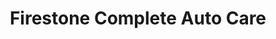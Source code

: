 ---
title: "Firestone Complete Auto Care"
url: /jonesboro/firestone-complete-auto-care/
shop: car repair
---